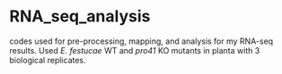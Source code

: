 # RNA_seq_analysis
codes used for pre-processing, mapping, and analysis for my RNA-seq results.
Used _E. festucae_ WT and _pro41_ KO mutants in planta with 3 biological replicates.
